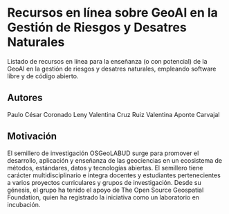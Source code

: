 # Recursos en línea sobre GeoAI en la Gestión de Riesgos y Desatres Naturales
Listado de recursos en línea para la enseñanza (o con potencial) de la GeoAI en la gestión de riesgos y desatres naturales, empleando software libre y de código abierto.

## Autores
Paulo César Coronado
Leny Valentina Cruz Ruiz 
Valentina Aponte Carvajal 

## Motivación
El semillero de investigación OSGeoLABUD surge para  promover el desarrollo, aplicación y enseñanza de las geociencias en un ecosistema de métodos, estándares, datos y tecnologías abiertas. El semillero tiene carácter multidisciplinario e integra docentes y estudiantes pertenecientes a varios proyectos curriculares y grupos de investigación. Desde su génesis, el grupo ha tenido el apoyo de The Open Source Geospatial Foundation, quien ha registrado la iniciativa como un laboratorio en incubación.
